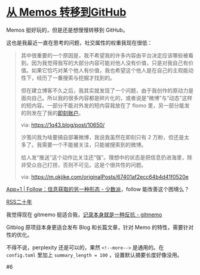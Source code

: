 # [从 Memos 转移到GitHub](https://github.com/VandeeFeng/gitmemo/issues/11)

Memos 挺好玩的，但是还是想慢慢转移到 GitHub。

这也是我最近一直在思考的问题，社交属性的权重我现在很低：
> 其中很重要的一个原因是，我不希望我的许多内容由平台决定应该哪些被看到。因为我觉得我写的大部分内容可能对他人没有价值，只是对我自己有价值。如果它恰巧对某个他人有价值，我也希望这个他人是在自己的主观能动性下，经历了一番搜索与挖掘才找到的。
> 
> 但在建立博客不久之后，我其实就发现了一个问题，由于我创作的原动力是面向自己。所以我的很多内容都是碎片化的，或者说是“微博”与“动态”这样的短内容。一部分不能对外发的短内容我放在了 flomo 里，另一部分能发的则发在了我的[即刻账户](https://web.okjike.com/u/6d3698d6-0970-49a6-a19d-f8d3cfa33a6f)。
>
> via: https://1q43.blog/post/10650/
>
> 汐笺问我为啥要搞自部署微博，我说我虽然在即刻只有 2 万粉，但还是太多了。我需要一个不能被关注，只能被搜索到的微博。
> 
> 给人发“推送”这个动作比关注还“强”。理想中的状态是把信息扔进海里，除非受众自己打捞，否则不可见。这是个很共性的问题。
>
> via: https://m.okjike.com/originalPosts/67401af2ecc64b4d41f0520e

[App+1 | Follow：信息获取的另一种形态 - 少数派](https://sspai.com/post/94104)，follow 能改善这个困境么？

[RSS二十年](https://mp.weixin.qq.com/s?__biz=MzI1OTAxMDY5Nw==&mid=2657350238&idx=1&sn=f3c698048e2dcdeb50233a44178b9de1&chksm=f1e82bb8c69fa2ae8c18d3908a772880e9e5b22b5eea978ee2459e38ea64e87502468a7cea3f)

我觉得现在 gitmemo 挺适合我，[记录本身就是一种反抗 - gitmemo](https://www.vandee.art/2024-11-21-recording-is-resistance.html) 
<!--more-->
Gitblog 原项目本身更适合发布 Blog 和长篇文章，针对 Memo 的特性，需要针对性的优化。

不得不说，perplexity 还是可以的，果然 `<!--more-->` 是通用的。在 `config.toml` 里加上 `summary_length = 100` ，设置默认摘要长度好像没用。

#6 